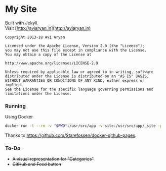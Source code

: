 # My Site


Built with Jekyll.  
Visit [http://aviaryan.in](http://aviaryan.in)
  

```
Copyright 2013-18 Avi Aryan  

Licensed under the Apache License, Version 2.0 (the "License");  
you may not use this file except in compliance with the License.  
You may obtain a copy of the License at  

http://www.apache.org/licenses/LICENSE-2.0  

Unless required by applicable law or agreed to in writing, software  
distributed under the License is distributed on an "AS IS" BASIS,  
WITHOUT WARRANTIES OR CONDITIONS OF ANY KIND, either express or implied.  
See the License for the specific language governing permissions and  
limitations under the License.  
```
  

### Running

Using Docker

```sh
docker run -t --rm -v "$PWD":/usr/src/app -v site:/usr/src/app/_site -p "4000:4000" starefossen/github-pages
```

Thanks to https://github.com/Starefossen/docker-github-pages.


### To-Do

* ~~A visual representation for "Categories"~~
* ~~GitHub and Feed button~~
